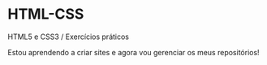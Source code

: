 # HTML-CSS
 HTML5 e CSS3 / Exercícios práticos

Estou aprendendo a criar sites e agora vou gerenciar os meus repositórios!